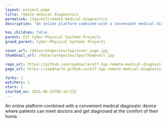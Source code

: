 ```yaml
---
layout: project_page
title: remote medical diagnostics
permalink: /3yp/e17/remote-medical-diagnostics
description: "An online platform combined with a convenient medical diagnostic device where patients can meet doctors and get diagnosed at the comfort of their home."

has_children: false
parent: E17 Cyber-Physical Systems Projects
grand_parent: Cyber-Physical Systems Projects

cover_url: /data/categories/3yp/cover_page.jpg
thumbnail_url: /data/categories/3yp/thumbnail.jpg

repo_url: https://github.com/cepdnaclk/e17-3yp-remote-medical-diagnostics
page_url: https://cepdnaclk.github.io/e17-3yp-remote-medical-diagnostics

forks: 1
watchers: 1
stars: 1
started_on: 2021-06-22T06:16:21Z
---
```

An online platform combined with a convenient medical diagnostic device where patients can meet doctors and get diagnosed at the comfort of their home.

